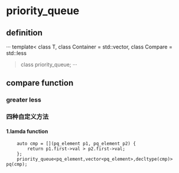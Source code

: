 # priority_queue
## definition
···
template<
    class T,
    class Container = std::vector<T>,
    class Compare = std::less<typename Container::value_type>
> class priority_queue;
···  
## compare function
### greater<T> less<T>
### 四种自定义方法
#### 1.lamda function
        auto cmp = [](pq_element p1, pq_element p2) {  
            return p1.first->val > p2.first->val;  
        };  
        priority_queue<pq_element,vector<pq_element>,decltype(cmp)> pq(cmp);   
